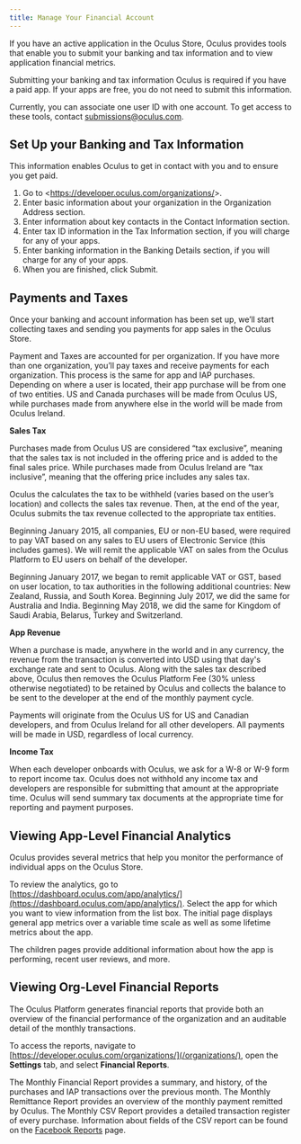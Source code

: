```yaml
---
title: Manage Your Financial Account
---
```


If you have an active application in the Oculus Store, Oculus provides tools that enable you to submit your banking and tax information and to view application financial metrics.

Submitting your banking and tax information Oculus is required if you have a paid app. If your apps are free, you do not need to submit this information.

Currently, you can associate one user ID with one account. To get access to these tools, contact submissions@oculus.com.

## Set Up your Banking and Tax Information

This information enables Oculus to get in contact with you and to ensure you get paid.

1. Go to &lt;https://developer.oculus.com/organizations/&gt;.
2. Enter basic information about your organization in the Organization Address section.
3. Enter information about key contacts in the Contact Information section.
4. Enter tax ID information in the Tax Information section, if you will charge for any of your apps.
5. Enter banking information in the Banking Details section, if you will charge for any of your apps.
6. When you are finished, click Submit.


## Payments and Taxes

Once your banking and account information has been set up, we’ll start collecting taxes and sending you payments for app sales in the Oculus Store.

Payment and Taxes are accounted for per organization. If you have more than one organization, you’ll pay taxes and receive payments for each organization. This process is the same for app and IAP purchases. Depending on where a user is located, their app purchase will be from one of two entities. US and Canada purchases will be made from Oculus US, while purchases made from anywhere else in the world will be made from Oculus Ireland.

**Sales Tax**

Purchases made from Oculus US are considered “tax exclusive”, meaning that the sales tax is not included in the offering price and is added to the final sales price. While purchases made from Oculus Ireland are “tax inclusive”, meaning that the offering price includes any sales tax.

Oculus the calculates the tax to be withheld (varies based on the user’s location) and collects the sales tax revenue. Then, at the end of the year, Oculus submits the tax revenue collected to the appropriate tax entities.

Beginning January 2015, all companies, EU or non-EU based, were required to pay VAT based on any sales to EU users of Electronic Service (this includes games). We will remit the applicable VAT on sales from the Oculus Platform to EU users on behalf of the developer.

Beginning January 2017, we began to remit applicable VAT or GST, based on user location, to tax authorities in the following additional countries: New Zealand, Russia, and South Korea. Beginning July 2017, we did the same for Australia and India. Beginning May 2018, we did the same for Kingdom of Saudi Arabia, Belarus, Turkey and Switzerland.

**App Revenue**

When a purchase is made, anywhere in the world and in any currency, the revenue from the transaction is converted into USD using that day's exchange rate and sent to Oculus. Along with the sales tax described above, Oculus then removes the Oculus Platform Fee (30% unless otherwise negotiated) to be retained by Oculus and collects the balance to be sent to the developer at the end of the monthly payment cycle.

Payments will originate from the Oculus US for US and Canadian developers, and from Oculus Ireland for all other developers. All payments will be made in USD, regardless of local currency.

**Income Tax**

When each developer onboards with Oculus, we ask for a W-8 or W-9 form to report income tax. Oculus does not withhold any income tax and developers are responsible for submitting that amount at the appropriate time. Oculus will send summary tax documents at the appropriate time for reporting and payment purposes. 

## Viewing App-Level Financial Analytics

Oculus provides several metrics that help you monitor the performance of individual apps on the Oculus Store.

To review the analytics, go to [https://dashboard.oculus.com/app/analytics/](https://dashboard.oculus.com/app/analytics/). Select the app for which you want to view information from the list box. The initial page displays general app metrics over a variable time scale as well as some lifetime metrics about the app.

The children pages provide additional information about how the app is performing, recent user reviews, and more.

## Viewing Org-Level Financial Reports

The Oculus Platform generates financial reports that provide both an overview of the financial performance of the organization and an auditable detail of the monthly transactions.

To access the reports, navigate to [https://developer.oculus.com/organizations/](/organizations/), open the **Settings** tab, and select **Financial Reports**.

The Monthly Financial Report provides a summary, and history, of the purchases and IAP transactions over the previous month. The Monthly Remittance Report provides an overview of the monthly payment remitted by Oculus. The Monthly CSV Report provides a detailed transaction register of every purchase. Information about fields of the CSV report can be found on the [Facebook Reports](https://developers.facebook.com/docs/games_payments/reports) page. 

